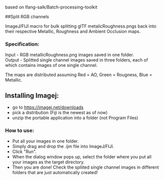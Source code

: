 based on lfang-salk/Batch-processing-toolkit

##Split RGB channels

ImageJ/FIJI macro for bulk splitting glTF metalicRoughness.pngs back into their respective Metallic, Roughness and Ambient Occlusion maps.

### Specification:  
Input - RGB metallicRoughness.png images saved in one folder.   
Output - Splitted single channel images saved in three folders, each of which contains images of one single channel.  

The maps are distributed assuming Red = AO, Green = Rougness, Blue = Metallic.

## Installing Imagej:
* go to https://imagej.net/downloads
* pick a distribution (Fiji is the newest as of now)
* unzip the portable application into a folder (not Program Files)

### How to use:
* Put all your images in one folder.
* Simply drag and drop the .ijm file into ImageJ/FIJI.
* Click "Run".
* When the dialog window pops up, select the folder where you put all your images as the target directory.
* Then you are done! Check the spliited single channel images in different folders that are just automatically created!
